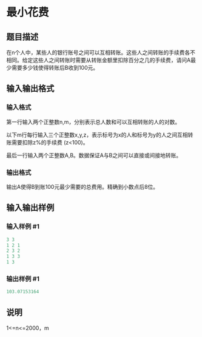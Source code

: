 # 最小花费

## 题目描述

在n个人中，某些人的银行账号之间可以互相转账。这些人之间转账的手续费各不相同。给定这些人之间转账时需要从转账金额里扣除百分之几的手续费，请问A最少需要多少钱使得转账后B收到100元。

## 输入输出格式

### 输入格式

第一行输入两个正整数n,m，分别表示总人数和可以互相转账的人的对数。

以下m行每行输入三个正整数x,y,z，表示标号为x的人和标号为y的人之间互相转账需要扣除z%的手续费 (z<100)。

最后一行输入两个正整数A,B。数据保证A与B之间可以直接或间接地转账。

### 输出格式

输出A使得B到账100元最少需要的总费用。精确到小数点后8位。

## 输入输出样例

### 输入样例 #1

```cpp
3 3                                     
1 2 1
2 3 2
1 3 3
1 3

```
### 输出样例 #1

```cpp
103.07153164
```


## 说明

1<=n<=2000，m

